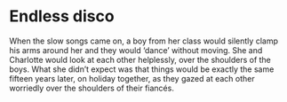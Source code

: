 Endless disco
=============
When the slow songs came on, a boy from her class would silently clamp his arms around her and they would ‘dance’ without moving. She and Charlotte would look at each other helplessly, over the shoulders of the boys. What she didn’t expect was that things would be exactly the same fifteen years later, on holiday together, as they gazed at each other worriedly over the shoulders of their fiancés. 